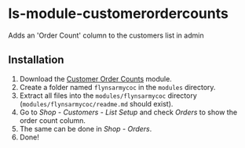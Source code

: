 # ls-module-customerordercounts
Adds an 'Order Count' column to the customers list in admin

## Installation
1. Download the [Customer Order Counts](https://github.com/flynsarmy/ls-module-customerordercounts/zipball/master) module.
1. Create a folder named `flynsarmycoc` in the `modules` directory.
1. Extract all files into the `modules/flynsarmycoc` directory (`modules/flynsarmycoc/readme.md` should exist).
1. Go to *Shop - Customers - List Setup* and check *Orders* to show the order count column.
1. The same can be done in *Shop - Orders*.
1. Done!